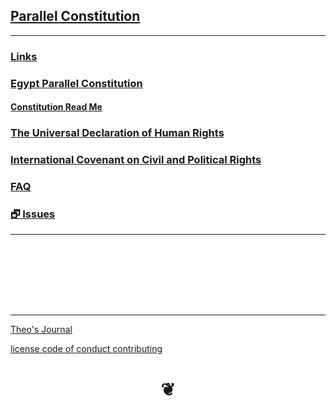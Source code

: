 <style>

#menu p { margin: 0 }

</style>


## [Parallel Constitution]( index.html )

<!--
### [Read Me / Home]( #README.md )
-->
***


### [Links]( #pages/links.md )

### [Egypt Parallel Constitution]( #plugins/mnu-constitution.html )

#### [Constitution Read Me]( #documents/egypt-parallel-constitution-readme.md )

### [The Universal Declaration of Human Rights]( #documents/universal-declaration-human-rights.md )

### [International Covenant on Civil and Political Rights]( #documents/international-covenant-on-civil-and-political-rights.md )

### [FAQ]( #plugins/mnu-faq.html )

### [&#x1F5D7; Issues]( https://github.com/parallel-constitution/parallel-constitution.github.io/issues )


***

<div id=divSubMenu ></div>

<iframe id=ifrMenu class=xxxiframeMenu width=100% height=100 frameBorder=0 ></iframe>



***


[Theo's Journal]( #notes/journal-theo.md )


[license         ]( #./pages/license.md )
[code of conduct ]( #./pages/code-of-conduct.md )
[contributing    ]( #./pages/contributing.md )

<h1 style=text-align:center; > &#x2766; </h1>